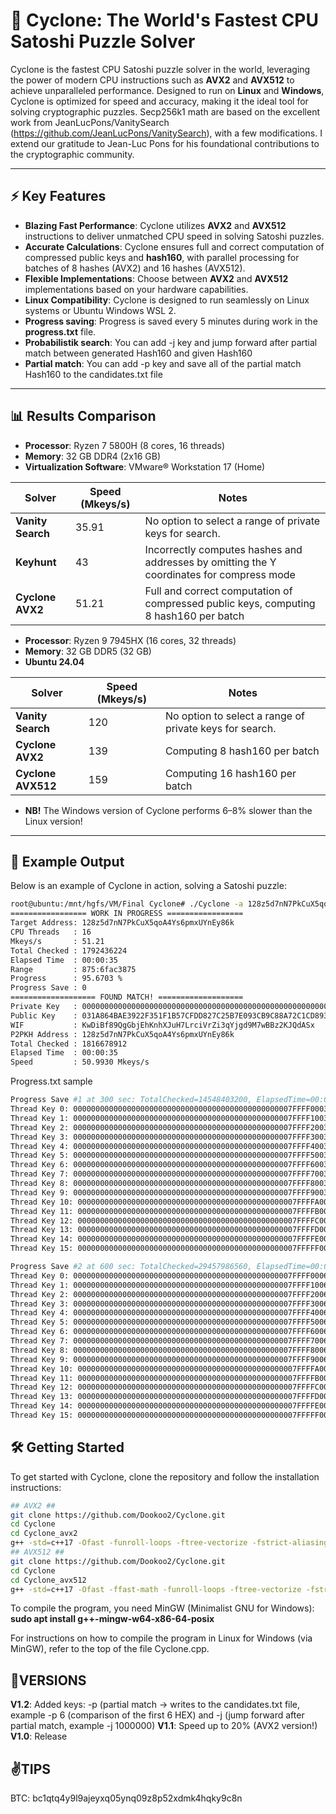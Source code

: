 # 🚀 Cyclone: The World's Fastest CPU Satoshi Puzzle Solver

Cyclone is the fastest CPU Satoshi puzzle solver in the world, leveraging the power of modern CPU instructions such as **AVX2** and **AVX512** to achieve unparalleled performance. Designed to run on **Linux** and **Windows**, Cyclone is optimized for speed and accuracy, making it the ideal tool for solving cryptographic puzzles.
Secp256k1 math are based on the excellent work from JeanLucPons/VanitySearch (https://github.com/JeanLucPons/VanitySearch), with a few modifications.
I extend our gratitude to Jean-Luc Pons for his foundational contributions to the cryptographic community.

---

## ⚡ Key Features

- **Blazing Fast Performance**: Cyclone utilizes **AVX2** and **AVX512** instructions to deliver unmatched CPU speed in solving Satoshi puzzles.
- **Accurate Calculations**: Cyclone ensures full and correct computation of compressed public keys and **hash160**, with parallel processing for batches of 8 hashes (AVX2) and 16 hashes (AVX512).
- **Flexible Implementations**: Choose between **AVX2** and **AVX512** implementations based on your hardware capabilities.
- **Linux Compatibility**: Cyclone is designed to run seamlessly on Linux systems or Ubuntu Windows WSL 2.
- **Progress saving**: Progress is saved every 5 minutes during work in the **progress.txt** file.
- **Probabilistik search**: You can add -j key and jump forward after partial match between generated Hash160 and given Hash160
- **Partial match**: You can add -p key and save all of the partial match Hash160 to the candidates.txt file

---

## 📊 Results Comparison

- **Processor**: Ryzen 7 5800H (8 cores, 16 threads)
- **Memory**: 32 GB DDR4 (2x16 GB)
- **Virtualization Software**: VMware® Workstation 17 (Home)

| Solver             | Speed (Mkeys/s) | Notes                                                                                      |
|--------------------|-----------------|--------------------------------------------------------------------------------------------|
| **Vanity Search**  | 35.91           | No option to select a range of private keys for search.                                    |
| **Keyhunt**        | 43              | Incorrectly computes hashes and addresses by omitting the Y coordinates for compress mode  |
| **Cyclone AVX2**   | 51.21           | Full and correct computation of compressed public keys, computing 8 hash160 per batch      |

- **Processor**: Ryzen 9 7945HX (16 cores, 32 threads)
- **Memory**: 32 GB DDR5 (32 GB)
- **Ubuntu 24.04**

| Solver             | Speed (Mkeys/s) | Notes                                                                                      |
|--------------------|-----------------|--------------------------------------------------------------------------------------------|
| **Vanity Search**  | 120             | No option to select a range of private keys for search.                                    |
| **Cyclone AVX2**   | 139             | Computing 8 hash160 per batch                                                              |
| **Cyclone AVX512** | 159             | Computing 16 hash160 per batch                                                             |

- **NB!** The Windows version of Cyclone performs 6–8% slower than the Linux version! 

---
## 🔷 Example Output

Below is an example of Cyclone in action, solving a Satoshi puzzle:

```bash
root@ubuntu:/mnt/hgfs/VM/Final Cyclone# ./Cyclone -a 128z5d7nN7PkCuX5qoA4Ys6pmxUYnEy86k -r 875:6FAC3875
================= WORK IN PROGRESS =================
Target Address: 128z5d7nN7PkCuX5qoA4Ys6pmxUYnEy86k
CPU Threads   : 16
Mkeys/s       : 51.21
Total Checked : 1792436224
Elapsed Time  : 00:00:35
Range         : 875:6fac3875
Progress      : 95.6703 %
Progress Save : 0
=================== FOUND MATCH! ===================
Private Key   : 0000000000000000000000000000000000000000000000000000000006AC3875
Public Key    : 031A864BAE3922F351F1B57CFDD827C25B7E093CB9C88A72C1CD893D9F90F44ECE
WIF           : KwDiBf89QgGbjEhKnhXJuH7LrciVrZi3qYjgd9M7wBBz2KJQdASx
P2PKH Address : 128z5d7nN7PkCuX5qoA4Ys6pmxUYnEy86k
Total Checked : 1816678912
Elapsed Time  : 00:00:35
Speed         : 50.9930 Mkeys/s

```
Progress.txt sample
```bash
Progress Save #1 at 300 sec: TotalChecked=14548403200, ElapsedTime=00:04:55, Mkeys/s=49.32
Thread Key 0: 0000000000000000000000000000000000000000000000007FFFF0003769451A
Thread Key 1: 0000000000000000000000000000000000000000000000007FFFF10037363C56
Thread Key 2: 0000000000000000000000000000000000000000000000007FFFF20035B32EE8
Thread Key 3: 0000000000000000000000000000000000000000000000007FFFF30037BAE12C
Thread Key 4: 0000000000000000000000000000000000000000000000007FFFF4003775371C
Thread Key 5: 0000000000000000000000000000000000000000000000007FFFF5003719E4CA
Thread Key 6: 0000000000000000000000000000000000000000000000007FFFF60035ABDE40
Thread Key 7: 0000000000000000000000000000000000000000000000007FFFF7003768D788
Thread Key 8: 0000000000000000000000000000000000000000000000007FFFF80037533144
Thread Key 9: 0000000000000000000000000000000000000000000000007FFFF90035AD62BA
Thread Key 10: 0000000000000000000000000000000000000000000000007FFFFA003705ECD6
Thread Key 11: 0000000000000000000000000000000000000000000000007FFFFB0035A637EC
Thread Key 12: 0000000000000000000000000000000000000000000000007FFFFC0037B613FE
Thread Key 13: 0000000000000000000000000000000000000000000000007FFFFD00374EDF9A
Thread Key 14: 0000000000000000000000000000000000000000000000007FFFFE0037166A48
Thread Key 15: 0000000000000000000000000000000000000000000000007FFFFF0037270B96

Progress Save #2 at 600 sec: TotalChecked=29457986560, ElapsedTime=00:09:55, Mkeys/s=49.51
Thread Key 0: 0000000000000000000000000000000000000000000000007FFFF0006F2E0062
Thread Key 1: 0000000000000000000000000000000000000000000000007FFFF1006ECD7D46
Thread Key 2: 0000000000000000000000000000000000000000000000007FFFF2006BF8BEDC
Thread Key 3: 0000000000000000000000000000000000000000000000007FFFF3006FBD943E
Thread Key 4: 0000000000000000000000000000000000000000000000007FFFF4006F2B7EE6
Thread Key 5: 0000000000000000000000000000000000000000000000007FFFF5006E9339C4
Thread Key 6: 0000000000000000000000000000000000000000000000007FFFF6006BFBE1B6
Thread Key 7: 0000000000000000000000000000000000000000000000007FFFF7006F3CFB58
Thread Key 8: 0000000000000000000000000000000000000000000000007FFFF8006EFAE9AC
Thread Key 9: 0000000000000000000000000000000000000000000000007FFFF9006BECBCEA
Thread Key 10: 0000000000000000000000000000000000000000000000007FFFFA006E843ECE
Thread Key 11: 0000000000000000000000000000000000000000000000007FFFFB006BF02B78
Thread Key 12: 0000000000000000000000000000000000000000000000007FFFFC006FB43F9C
Thread Key 13: 0000000000000000000000000000000000000000000000007FFFFD006EFDE8AA
Thread Key 14: 0000000000000000000000000000000000000000000000007FFFFE006EA5CD1E
Thread Key 15: 0000000000000000000000000000000000000000000000007FFFFF006EBC9242
```

## 🛠️ Getting Started

To get started with Cyclone, clone the repository and follow the installation instructions:

```bash
## AVX2 ##
git clone https://github.com/Dookoo2/Cyclone.git
cd Сyclone
cd Cyclone_avx2
g++ -std=c++17 -Ofast -funroll-loops -ftree-vectorize -fstrict-aliasing -fno-semantic-interposition -fvect-cost-model=unlimited -fno-trapping-math -fipa-ra -fipa-modref -flto -fassociative-math -fopenmp -mavx2 -mbmi2 -madx -o Cyclone Cyclone.cpp SECP256K1.cpp Int.cpp IntGroup.cpp IntMod.cpp Point.cpp ripemd160_avx2.cpp p2pkh_decoder.cpp sha256_avx2.cpp
## AVX512 ##
git clone https://github.com/Dookoo2/Cyclone.git
cd Сyclone
cd Cyclone_avx512
g++ -std=c++17 -Ofast -ffast-math -funroll-loops -ftree-vectorize -fstrict-aliasing -fno-semantic-interposition -fvect-cost-model=unlimited -fno-trapping-math -fipa-ra -mavx512f -mavx512vl -mavx512bw -mavx512dq -fipa-modref -flto -fassociative-math -fopenmp -mavx2 -mbmi2 -madx -o Cyclone Cyclone.cpp SECP256K1.cpp Int.cpp IntGroup.cpp IntMod.cpp Point.cpp ripemd160_avx2.cpp p2pkh_decoder.cpp sha256_avx2.cpp ripemd160_avx512.cpp sha256_avx512.cpp
```
To compile the program, you need MinGW (Minimalist GNU for Windows): **sudo apt install g++-mingw-w64-x86-64-posix**

For instructions on how to compile the program in Linux for Windows (via MinGW), refer to the top of the file Cyclone.cpp.

## 🚧**VERSIONS**
**V1.2**: Added keys: -p (partial match -> writes to the candidates.txt file, example -p 6 (comparison of the first 6 HEX) and -j (jump forward after partial match, example -j 1000000)
**V1.1**: Speed up to 20% (AVX2 version!)  
**V1.0**: Release

## ✌️**TIPS**
BTC: bc1qtq4y9l9ajeyxq05ynq09z8p52xdmk4hqky9c8n

